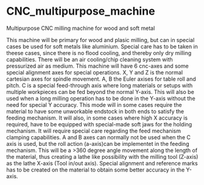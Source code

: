 # CNC_multipurpose_machine
Multipurpose CNC milling machine for wood and soft metal

This machine will be primary for wood and plasic milling, but can in special cases be used for
soft metals like aluminium. Special care has to be taken in theese cases, since there is no 
flood cooling, and thereby only dry milling capabilities. There will be an air cooling/chip 
cleaning system with pressurized air as medium.
This machine will have 6 cnc-axes and some special alignment axes for special operations.
X, Y and Z is the normal cartesian axes for spindle movement.
A, B the Euler axises for table roll and pitch.
C is a special feed-through axis where long materials or setups with multiple workpieces 
can be fed beyond the normal Y-axis. This will also be used when a long milling operation
has to be done in the Y-axis without the need for special Y accuracy. This mode will
in some cases require the material to have some unworkable endstock in both ends to satisfy the feeding 
mechanism. It will also, in some cases where high X accuracy is required, have to be 
equipped with special-made soft jaws for the holding mechanism. It will require special 
care regarding the feed mechanism clamping capabilities. A and B axes can normally not 
be used when the C axis is used, but the roll action (a-axis)can be implementet in the feeding 
mechanism. This will be a >360 degree angle movement along the length of the material, 
thus creating a lathe like possibility with the milling tool (Z-axis) as the lathe X-axis 
(Tool in/out axis). Special alignment and reference marks has to be created on the material 
to obtain some better accuracy in the Y-axis.
